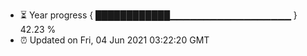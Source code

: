 - ⏳ Year progress { ████████████▁▁▁▁▁▁▁▁▁▁▁▁▁▁▁▁▁▁ } 42.23 %
- ⏰ Updated on Fri, 04 Jun 2021 03:22:20 GMT

